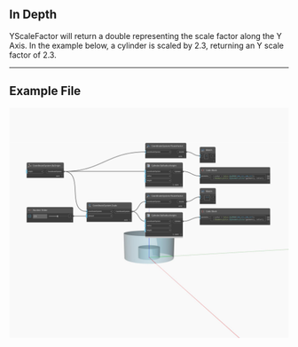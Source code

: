 ## In Depth
YScaleFactor will return a double representing the scale factor along the Y Axis. In the example below, a cylinder is scaled by 2.3, returning an Y scale factor of 2.3.
___
## Example File

![YScaleFactor](./Autodesk.DesignScript.Geometry.CoordinateSystem.YScaleFactor_img.jpg)

